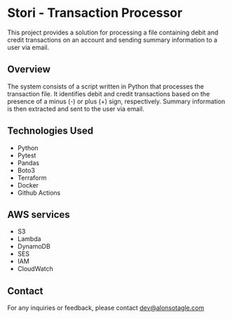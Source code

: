 # Stori - Transaction Processor

This project provides a solution for processing a file containing debit and credit transactions on an account and sending summary information to a user via email.

## Overview

The system consists of a script written in Python that processes the transaction file. It identifies debit and credit transactions based on the presence of a minus (-) or plus (+) sign, respectively. Summary information is then extracted and sent to the user via email.

## Technologies Used
- Python
- Pytest
- Pandas
- Boto3
- Terraform
- Docker
- Github Actions

## AWS services
- S3
- Lambda
- DynamoDB
- SES
- IAM
- CloudWatch

## Contact
For any inquiries or feedback, please contact dev@alonsotagle.com
